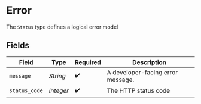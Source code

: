# Error

The `Status` type defines a logical error model


## Fields

| Field                             | Type                              | Required                          | Description                       |
| --------------------------------- | --------------------------------- | --------------------------------- | --------------------------------- |
| `message`                         | *String*                          | :heavy_check_mark:                | A developer-facing error message. |
| `status_code`                     | *Integer*                         | :heavy_check_mark:                | The HTTP status code              |